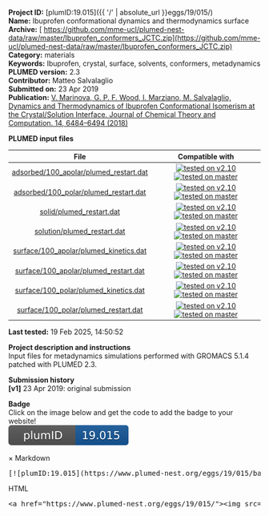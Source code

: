 **Project ID:** [plumID:19.015]({{ '/' | absolute_url }}eggs/19/015/)  
**Name:**  Ibuprofen conformational dynamics and thermodynamics surface  
**Archive:** [ https://github.com/mme-ucl/plumed-nest-data/raw/master/Ibuprofen_conformers_JCTC.zip](https://github.com/mme-ucl/plumed-nest-data/raw/master/Ibuprofen_conformers_JCTC.zip)  
**Category:**  materials  
**Keywords:**  Ibuprofen, crystal, surface, solvents, conformers, metadynamics  
**PLUMED version:**  2.3  
**Contributor:**  Matteo Salvalaglio  
**Submitted on:** 23 Apr 2019  
**Publication:** [V. Marinova, G. P. F. Wood, I. Marziano, M. Salvalaglio, Dynamics and Thermodynamics of Ibuprofen Conformational Isomerism at the Crystal/Solution Interface. Journal of Chemical Theory and Computation. 14, 6484–6494 (2018)](http://dx.doi.org/10.1021/acs.jctc.8b00702)  
  
**PLUMED input files**  
  
| File     | Compatible with |  
|:--------:|:--------:|  
| [adsorbed/100_apolar/plumed_restart.dat](./data/adsorbed/100_apolar/plumed_restart.dat.md) |  [![tested on v2.10](https://img.shields.io/badge/v2.10-passing-green.svg)](data/adsorbed/100_apolar/plumed_restart.dat.plumed.stderr) [![tested on master](https://img.shields.io/badge/master-passing-green.svg)](data/adsorbed/100_apolar/plumed_restart.dat.plumed_master.stderr) |  
| [adsorbed/100_polar/plumed_restart.dat](./data/adsorbed/100_polar/plumed_restart.dat.md) |  [![tested on v2.10](https://img.shields.io/badge/v2.10-passing-green.svg)](data/adsorbed/100_polar/plumed_restart.dat.plumed.stderr) [![tested on master](https://img.shields.io/badge/master-passing-green.svg)](data/adsorbed/100_polar/plumed_restart.dat.plumed_master.stderr) |  
| [solid/plumed_restart.dat](./data/solid/plumed_restart.dat.md) |  [![tested on v2.10](https://img.shields.io/badge/v2.10-passing-green.svg)](data/solid/plumed_restart.dat.plumed.stderr) [![tested on master](https://img.shields.io/badge/master-passing-green.svg)](data/solid/plumed_restart.dat.plumed_master.stderr) |  
| [solution/plumed_restart.dat](./data/solution/plumed_restart.dat.md) |  [![tested on v2.10](https://img.shields.io/badge/v2.10-passing-green.svg)](data/solution/plumed_restart.dat.plumed.stderr) [![tested on master](https://img.shields.io/badge/master-passing-green.svg)](data/solution/plumed_restart.dat.plumed_master.stderr) |  
| [surface/100_apolar/plumed_kinetics.dat](./data/surface/100_apolar/plumed_kinetics.dat.md) |  [![tested on v2.10](https://img.shields.io/badge/v2.10-passing-green.svg)](data/surface/100_apolar/plumed_kinetics.dat.plumed.stderr) [![tested on master](https://img.shields.io/badge/master-passing-green.svg)](data/surface/100_apolar/plumed_kinetics.dat.plumed_master.stderr) |  
| [surface/100_apolar/plumed_restart.dat](./data/surface/100_apolar/plumed_restart.dat.md) |  [![tested on v2.10](https://img.shields.io/badge/v2.10-passing-green.svg)](data/surface/100_apolar/plumed_restart.dat.plumed.stderr) [![tested on master](https://img.shields.io/badge/master-passing-green.svg)](data/surface/100_apolar/plumed_restart.dat.plumed_master.stderr) |  
| [surface/100_polar/plumed_kinetics.dat](./data/surface/100_polar/plumed_kinetics.dat.md) |  [![tested on v2.10](https://img.shields.io/badge/v2.10-passing-green.svg)](data/surface/100_polar/plumed_kinetics.dat.plumed.stderr) [![tested on master](https://img.shields.io/badge/master-passing-green.svg)](data/surface/100_polar/plumed_kinetics.dat.plumed_master.stderr) |  
| [surface/100_polar/plumed_restart.dat](./data/surface/100_polar/plumed_restart.dat.md) |  [![tested on v2.10](https://img.shields.io/badge/v2.10-passing-green.svg)](data/surface/100_polar/plumed_restart.dat.plumed.stderr) [![tested on master](https://img.shields.io/badge/master-passing-green.svg)](data/surface/100_polar/plumed_restart.dat.plumed_master.stderr) |  
  
**Last tested:**  19 Feb 2025, 14:50:52
  
**Project description and instructions**  
Input files for metadynamics simulations performed with GROMACS 5.1.4 patched with PLUMED 2.3.

  
**Submission history**  
**[v1]** 23 Apr 2019: original submission  
  
**Badge**  
Click on the image below and get the code to add the badge to your website!  
<img src="./badge.svg" alt="plumeDnest:19.015" id="myBtn" class="badge">
<div id="myModal" class="modal">
  <div class="modal-content">
    <span class="close">&times;</span>
    Markdown<pre>[![plumID:19.015](https://www.plumed-nest.org/eggs/19/015/badge.svg)](https://www.plumed-nest.org/eggs/19/015/)</pre>
    HTML<pre>&lt;a href="https://www.plumed-nest.org/eggs/19/015/"&gt;&lt;img src="https://www.plumed-nest.org/eggs/19/015/badge.svg" alt="plumID:19.015"&gt;&lt;/a&gt;</pre>
  </div>
</div>
